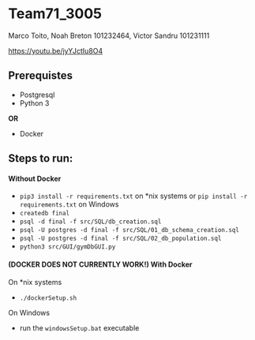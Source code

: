 # Team71_3005

Marco Toito, Noah Breton 101232464, Victor Sandru 101231111

https://youtu.be/jyYJctIu8O4

## Prerequistes

-   Postgresql
-   Python 3

**OR**

-   Docker

## Steps to run:

#### Without Docker

-   `pip3 install -r requirements.txt` on \*nix systems or `pip install -r requirements.txt` on Windows
-   `createdb final`
-   `psql -d final -f src/SQL/db_creation.sql`
-   `psql -U postgres -d final -f src/SQL/01_db_schema_creation.sql`
-   `psql -U postgres -d final -f src/SQL/02_db_population.sql`
-   `python3 src/GUI/gymDbGUI.py`

#### (DOCKER DOES NOT CURRENTLY WORK!) With Docker

On \*nix systems

-   `./dockerSetup.sh`

On Windows

-   run the `windowsSetup.bat` executable
